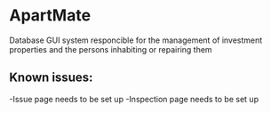 # ApartMate
Database GUI system responcible for the management of investment properties and the persons inhabiting or repairing them

## Known issues:
-Issue page needs to be set up
-Inspection page needs to be set up
